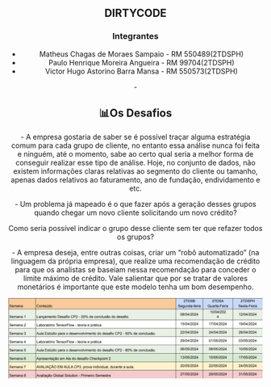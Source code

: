 <div align="center">
  <h2>DIRTYCODE</h2>

  <h3>Integrantes</h3>
  <ul>
    <li>Matheus Chagas de Moraes Sampaio - RM 550489(2TDSPH)</li>
    <li>Paulo Henrique Moreira Angueira - RM 99704(2TDSPH)</li>
    <li>Victor Hugo Astorino Barra Mansa - RM 550573(2TDSPH)</li>
  </ul>
-

  📊Os Desafios
  -
  <p>
   - A empresa gostaria de saber se é possível traçar alguma estratégia comum para cada grupo de cliente, no entanto essa análise nunca foi feita e ninguém, até o momento, sabe ao certo qual seria a melhor forma de conseguir realizar esse tipo de análise. Hoje, no conjunto de dados, não existem informações claras relativas ao segmento do cliente ou tamanho, apenas dados relativos ao faturamento, ano de fundação, endividamento e etc.
  </p>
  <p>
   - Um problema já mapeado é o que fazer após a geração desses grupos quando chegar um novo cliente solicitando um novo crédito?
  </p>
  <p>
    Como seria possível indicar o grupo desse cliente sem ter que refazer todos os grupos?
  </p>
  <p>
   - A empresa deseja, entre outras coisas, criar um “robô automatizado” (na linguagem da própria empresa), que realize uma recomendação de crédito para que os analistas se baseiam nessa recomendação para conceder o limite máximo de crédito. Vale salientar que por se tratar de valores monetários é importante que este modelo tenha um bom desempenho.
  </p>
</div>

<div>
  <img src="./cronograma.png"/>
</div>
